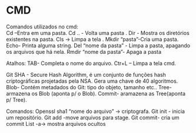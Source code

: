 # CMD
Comandos utilizados no cmd: <br>
Cd –Entra em uma pasta.
Cd .. - Volta uma pasta .
Dir - Mostra os diretórios existentes na pasta.
Cls -> Limpa a tela .
Mkdir “pasta”-Cria uma pasta.
Echo- Printa alguma string.
Del “nome da pasta” - Limpa a pasta, apagando os arquivos que há nela.
Rmdir “nome da pasta”- Apaga a pasta

Atalhos:
TAB- Completa o nome do arquivo.
Ctr+L – Limpa a tela cmd.

Git
SHA -  Secure  Hash Algorithm, é um conjunto de funções hash criptográficas projetadas pela NSA. Gera uma chave de 40 algoritmos.
Blob-  Contém metadados do Git: tipo do objeto, tamanho etc..
Tree- armazena os Blob (aponta p/ o Blob).
Commit- aramazena as Tree(aponta p/ Tree).

Comandos:
Openssl sha1 “nome do arquivo” -> criptografa.
Git init - inicia um repositório.
Git add -move arquivos para stage.
Git commit- cria um commit
List -a-> mostra arquivos ocultos






